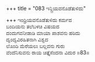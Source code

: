 +++
title = "083 ಇನ್ದ್ರಿಯವನೊಡೆತುಳಿದು"

+++
ಇಂದ್ರಿಯವನೊಡೆತುಳಿದು ಕರ್ಮದ   
ಬಂದಿಯನು ತಲೆಬಳಚಿ ವಿಷಯದ   
ದಂದುಗವನೀಡಾಡಿ ಮಾಯಾ ಪಾಶವನು ಹರಿದು   
ದ್ವಂದ್ವವಿರಹಿತನಾಗಿ ವಿಶ್ವದ   
ಲೊಂದಿ ಮೆರೆಯಲು ಬಲ್ಲವನು ಗುರು   
ವೆಂದೆನಿಸುವನು ರಾಯ ಚಿತ್ತೈಸೆಂದನಾ ವಿದುರ   ॥83॥